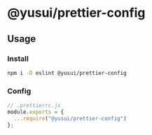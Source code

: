 # @yusui/prettier-config

## Usage

### Install

```bash
npm i -D eslint @yusui/prettier-config
```

### Config

```js
// .prettierrc.js
module.exports = {
  ...require("@yusui/prettier-config")
};
```
